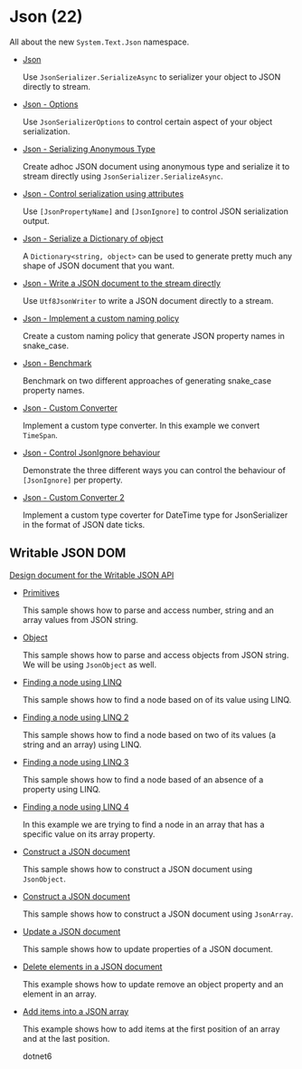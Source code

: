 # Json (22)

All about the new `System.Text.Json` namespace.

* [Json](/projects/json/json)

  Use `JsonSerializer.SerializeAsync` to serializer your object to JSON directly to stream.

* [Json - Options](/projects/json/json-2)

  Use `JsonSerializerOptions` to control certain aspect of your object serialization.

* [Json - Serializing Anonymous Type](/projects/json/json-3)

  Create adhoc JSON document using anonymous type and serialize it to stream directly using `JsonSerializer.SerializeAsync`.

* [Json - Control serialization using attributes](/projects/json/json-4)

  Use `[JsonPropertyName]` and `[JsonIgnore]` to control JSON serialization output.

* [Json - Serialize a Dictionary of object](/projects/json/json-5)

  A `Dictionary<string, object>` can be used to generate pretty much any shape of JSON document that you want.

* [Json - Write a JSON document to the stream directly](/projects/json/json-6)

  Use `Utf8JsonWriter` to write a JSON document directly to a stream.

* [Json - Implement a custom naming policy](/projects/json/json-7)

  Create a custom naming policy that generate JSON property names in snake_case. 

* [Json - Benchmark](/projects/json/json-8)

  Benchmark on two different approaches of generating snake_case property names. 

* [Json - Custom Converter](/projects/json/json-9)

  Implement a custom type converter. In this example we convert `TimeSpan`.

* [Json - Control JsonIgnore behaviour](/projects/json/json-10)

  Demonstrate the three different ways you can control the behaviour of `[JsonIgnore]` per property.
  
* [Json - Custom Converter 2](/projects/json/json-11)

  Implement a custom type coverter for DateTime type for JsonSerializer in the format of JSON date ticks.


## Writable JSON DOM

   [Design document for the Writable JSON API](https://github.com/dotnet/designs/blob/main/accepted/2020/serializer/WriteableDomAndDynamic.md)

* [Primitives](/projects/json/json-12)
  
  This sample shows how to parse and access number, string and an array values from JSON string.

* [Object](/projects/json/json-13)

  This sample shows how to parse and access objects from JSON string. We will be using `JsonObject` as well.

* [Finding a node using LINQ](/projects/json/json-14)

  This sample shows how to find a node based on of its value using LINQ.

* [Finding a node using LINQ 2](/projects/json/json-15)

  This sample shows how to find a node based on two of its values (a string and an array) using LINQ.

* [Finding a node using LINQ 3](/projects/json/json-16)

  This sample shows how to find a node based of an absence of a property using LINQ.

* [Finding a node using LINQ 4](/projects/json/json-17)

  In this example we are trying to find a node in an array that has a specific value on its array property.

* [Construct a JSON document](/projects/json/json-18)

  This sample shows how to construct a JSON document using `JsonObject`.

* [Construct a JSON document](/projects/json/json-19)

  This sample shows how to construct a JSON document using `JsonArray`.

* [Update a JSON document](/projects/json/json-20)

  This sample shows how to update properties of a JSON document.

* [Delete elements in a JSON document](/projects/json/json-21)

  This example shows how to update remove an object property and an element in an array.

* [Add items into a JSON array](/projects/json/json-22)
  
  This example shows how to add items at the first position of an array and at the last position.

  dotnet6